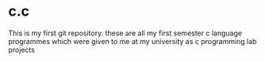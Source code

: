 # c.c
This is my first git repository. these are all my first semester c language programmes which were given to me at my university as c programming lab projects  
